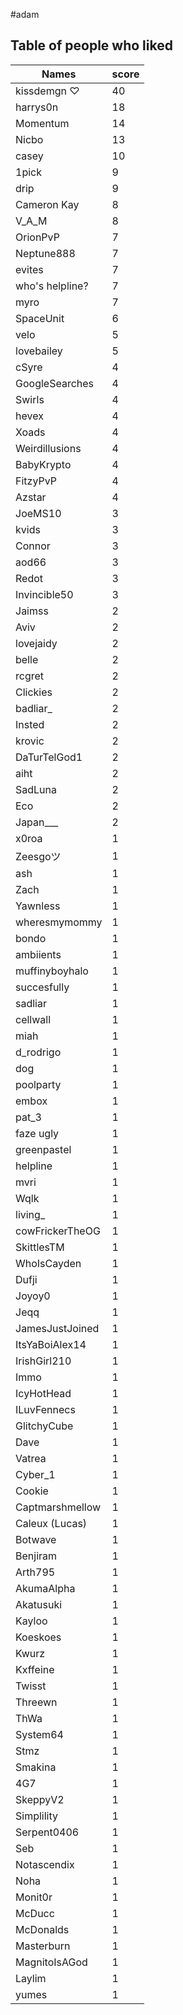 #adam
## Table of people who liked
Names | score
--- | ---
kissdemgn ♡ | 40
harrys0n | 18
Momentum | 14
Nicbo | 13
casey | 10
1pick | 9
drip | 9
Cameron Kay | 8
V_A_M | 8
OrionPvP | 7
Neptune888 | 7
evites | 7
who's helpline? | 7
myro | 7
SpaceUnit | 6
velo | 5
lovebailey | 5
cSyre | 4
GoogleSearches | 4
Swirls | 4
hevex | 4
Xoads | 4
Weirdillusions | 4
BabyKrypto | 4
FitzyPvP | 4
Azstar | 4
JoeMS10 | 3
kvids | 3
Connor | 3
aod66 | 3
Redot | 3
Invincible50 | 3
Jaimss | 2
Aviv | 2
lovejaidy | 2
belle | 2
rcgret | 2
Clickies | 2
badliar_ | 2
Insted | 2
krovic | 2
DaTurTelGod1 | 2
aiht | 2
SadLuna | 2
Eco | 2
Japan___ | 2
x0roa | 1
Zeesgoツ | 1
ash | 1
Zach | 1
Yawnless | 1
wheresmymommy | 1
bondo | 1
ambiients | 1
muffinyboyhalo | 1
succesfully | 1
sadliar | 1
cellwall | 1
miah | 1
d_rodrigo | 1
dog | 1
poolparty | 1
embox | 1
pat_3 | 1
faze ugly | 1
greenpastel | 1
helpline | 1
mvri | 1
Wqlk | 1
living_ | 1
cowFrickerTheOG | 1
SkittlesTM | 1
WhoIsCayden | 1
Dufji | 1
Joyoy0 | 1
Jeqq | 1
JamesJustJoined | 1
ItsYaBoiAlex14 | 1
IrishGirl210 | 1
Immo | 1
IcyHotHead | 1
ILuvFennecs | 1
GlitchyCube | 1
Dave | 1
Vatrea | 1
Cyber_1 | 1
Cookie | 1
Captmarshmellow | 1
Caleux (Lucas) | 1
Botwave | 1
Benjiram | 1
Arth795 | 1
AkumaAlpha | 1
Akatusuki | 1
Kayloo | 1
Koeskoes | 1
Kwurz | 1
Kxffeine | 1
Twisst | 1
Threewn | 1
ThWa | 1
System64 | 1
Stmz | 1
Smakina | 1
4G7 | 1
SkeppyV2 | 1
Simplility | 1
Serpent0406 | 1
Seb | 1
Notascendix | 1
Noha | 1
Monit0r | 1
McDucc | 1
McDonalds | 1
Masterburn | 1
MagnitoIsAGod | 1
Laylim | 1
yumes | 1
